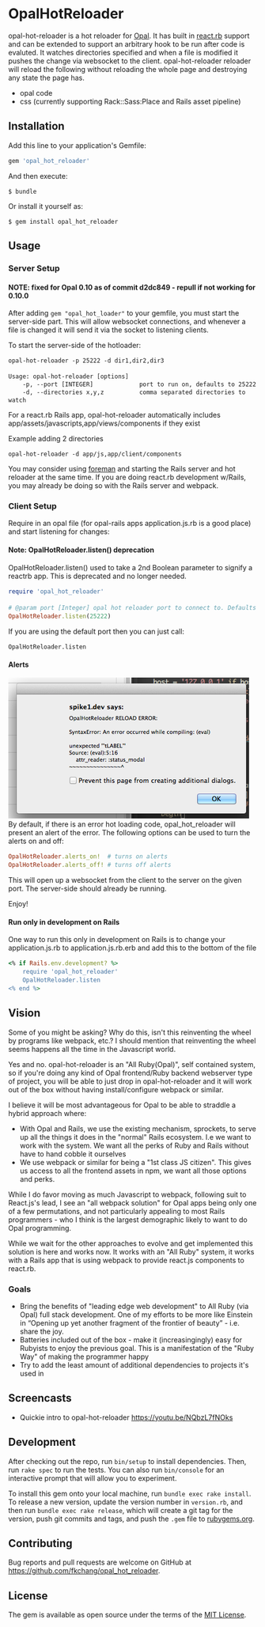 # OpalHotReloader

opal-hot-reloader is a hot reloader for [Opal](http://opalrb.org).  It has built in [react.rb](http://reactrb.org) support and can be extended to support an arbitrary hook to be run after code is evaluted.  It watches directories specified and when a file is modified it pushes the change via websocket to the client.  opal-hot-reloader reloader will reload the following without reloading the whole page and destroying any state the page has.
- opal code
- css (currently supporting Rack::Sass:Place and Rails asset pipeline)

## Installation

Add this line to your application's Gemfile:

```ruby
gem 'opal_hot_reloader'
```

And then execute:

    $ bundle

Or install it yourself as:

    $ gem install opal_hot_reloader


## Usage

### Server Setup

#### NOTE: fixed for Opal 0.10 as of commit d2dc849 - repull if not working for 0.10.0

After adding `gem "opal_hot_loader"` to your gemfile, you must start the server-side part. This will allow websocket connections, and whenever a file is changed it will send it via the socket to listening clients.

To start the server-side of the hotloader:
```
opal-hot-reloader -p 25222 -d dir1,dir2,dir3

Usage: opal-hot-reloader [options]
    -p, --port [INTEGER]             port to run on, defaults to 25222
    -d, --directories x,y,z          comma separated directories to watch
```

For a react.rb Rails app, opal-hot-reloader automatically includes app/assets/javascripts,app/views/components if they exist

Example adding 2 directories
```
opal-hot-reloader -d app/js,app/client/components
```

You may consider using [foreman](https://github.com/ddollar/foreman/)
and starting the Rails server and hot reloader at the same time.  If
you are doing react.rb development w/Rails, you may already be doing
so with the Rails server and webpack.


### Client Setup

Require in an opal file (for opal-rails apps application.js.rb is a good place) and start listening for changes:

#### Note: OpalHotReloader.listen() deprecation
OpalHotReloader.listen() used to take a 2nd Boolean parameter to signify a reactrb app.  This is deprecated and no longer needed.

```ruby
require 'opal_hot_reloader'

# @param port [Integer] opal hot reloader port to connect to. Defaults to 25222 to match opal-hot-loader default
OpalHotReloader.listen(25222)
```

If you are using the default port then you can just call:
```
OpalHotReloader.listen
```

#### Alerts

![Reload Error Alert](images/reload_error.png)
By default, if there is an error hot loading code, opal_hot_reloader
will present an alert of the error. The following options can be used
to turn the alerts on and off:

```ruby
OpalHotReloader.alerts_on!  # turns on alerts
OpalHotReloader.alerts_off! # turns off alerts

```


This will open up a websocket from the client to the server on the given port. The server-side should already be running.

Enjoy!

#### Run only in development on Rails
One way to run this only in development on Rails is to change your application.js.rb to application.js.rb.erb and add this to the bottom of the file

```ruby
<% if Rails.env.development? %>
    require 'opal_hot_reloader'
    OpalHotReloader.listen
<% end %>
```

## Vision

Some of you might be asking?  Why do this, isn't this reinventing the
wheel by programs like webpack, etc.? I should mention that
reinventing the wheel seems happens all the time in the Javascript
world.

Yes and no. opal-hot-reloader is an "All Ruby(Opal)", self contained
system, so if you're doing any kind of Opal frontend/Ruby backend
webserver type of project, you will be able to just drop in
opal-hot-reloader and it will work out of the box without having
install/configure webpack or similar.

I believe it will be most advantageous for Opal to be able to straddle
a hybrid approach where:

* With Opal and Rails, we use the existing mechanism, sprockets, to
serve up all the things it does in the "normal" Rails ecosystem. I.e
we want to work with the system. We want all the perks of Ruby and
Rails without have to hand cobble it ourselves
* We use webpack or similar for being a "1st class JS citizen".  This
gives us access to all the frontend assets in npm, we want all those
options and perks.

While I do favor moving as much Javascript to webpack, following suit
to React.js's lead, I see an "all webpack solution" for Opal apps
being only one of a few permutations, and not particularly appealing
to most Rails programmers - who I think is the largest demographic
likely to want to do Opal programming.

While we wait for the other approaches to evolve and get implemented
this solution is here and works now.  It works with an "All Ruby"
system, it works with a Rails app that is using webpack to provide
react.js components to react.rb.

### Goals
* Bring the benefits of "leading edge web development" to All Ruby
  (via Opal) full stack development.  One of my efforts to be more
  like Einstein in “Opening up yet another fragment of the frontier of
  beauty” - i.e. share the joy.
* Batteries included out of the box - make it (increasingingly) easy
  for Rubyists to enjoy the previous goal.  This is a manifestation of
  the "Ruby Way" of making the programmer happy
* Try to add the least amount of additional dependencies to projects
  it's used in



## Screencasts

* Quickie intro to opal-hot-reloader https://youtu.be/NQbzL7fNOks

## Development

After checking out the repo, run `bin/setup` to install dependencies. Then, run `rake spec` to run the tests. You can also run `bin/console` for an interactive prompt that will allow you to experiment.

To install this gem onto your local machine, run `bundle exec rake install`. To release a new version, update the version number in `version.rb`, and then run `bundle exec rake release`, which will create a git tag for the version, push git commits and tags, and push the `.gem` file to [rubygems.org](https://rubygems.org).

## Contributing

Bug reports and pull requests are welcome on GitHub at https://github.com/fkchang/opal_hot_reloader.


## License

The gem is available as open source under the terms of the [MIT License](http://opensource.org/licenses/MIT).

